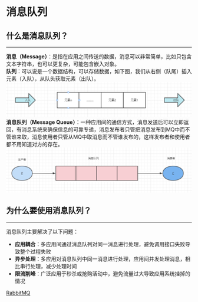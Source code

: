 # 消息队列

## 什么是消息队列？

---

**消息（Message）**：是指在应用之间传送的数据，消息可以非常简单，比如只包含文本字符串，也可以更复杂，可能包含嵌入对象。  
**队列**：可以说是一个数据结构，可以存储数据，如下图，我们从右侧（队尾）插入元素（入队），从队头获取元素（出队）。 
![Queue](pic/queue.png) 
**消息队列（Message Queue）**：一种应用间的通信方式，消息发送后可以立即返回，有消息系统来确保信息的可靠专递，消息发布者只管把消息发布到MQ中而不管谁来取，消息使用者只管从MQ中取消息而不管谁发布的，这样发布者和使用者都不用知道对方的存在。
![MQ](pic/MessageQueue.png)

## 为什么要使用消息队列？

---

消息队列主要解决了以下问题：
- **应用耦合**：多应用间通过消息队列对同一消息进行处理，避免调用接口失败导致整个过程失败
- **异步处理**：多应用对消息队列中同一消息进行处理，应用间并发处理消息，相比串行处理，减少处理时间
- **限流削峰**：广泛应用于秒杀或抢购活动中，避免流量过大导致应用系统挂掉的情况

[RabbitMQ](RabbitMQ.md)